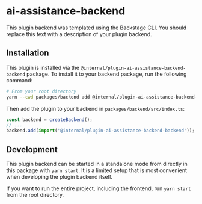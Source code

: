 # ai-assistance-backend

This plugin backend was templated using the Backstage CLI. You should replace this text with a description of your plugin backend.

## Installation

This plugin is installed via the `@internal/plugin-ai-assistance-backend-backend` package. To install it to your backend package, run the following command:

```bash
# From your root directory
yarn --cwd packages/backend add @internal/plugin-ai-assistance-backend-backend
```

Then add the plugin to your backend in `packages/backend/src/index.ts`:

```ts
const backend = createBackend();
// ...
backend.add(import('@internal/plugin-ai-assistance-backend-backend'));
```

## Development

This plugin backend can be started in a standalone mode from directly in this
package with `yarn start`. It is a limited setup that is most convenient when
developing the plugin backend itself.

If you want to run the entire project, including the frontend, run `yarn start` from the root directory.
